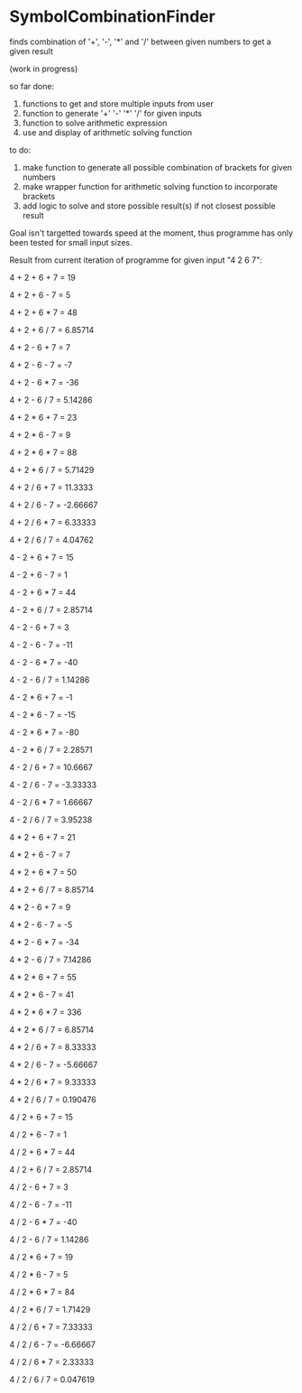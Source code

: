 # SymbolCombinationFinder
finds combination of '+', '-', '*' and '/' between given numbers to get a given result

(work in progress)

so far done:
  1. functions to get and store multiple inputs from user
  2. function to generate '+' '-' '*' '/' for given inputs
  3. function to solve arithmetic expression
  4. use and display of arithmetic solving function
  
  
to do:
  1. make function to generate all possible combination of brackets for given numbers
  2. make wrapper function for arithmetic solving function to incorporate brackets
  3. add logic to solve and store possible result(s) if not closest possible result
  
Goal isn't targetted towards speed at the moment, thus programme has only been tested for small input sizes.

Result from current iteration of programme for given input "4 2 6 7":

4 + 2 + 6 + 7 = 19

4 + 2 + 6 - 7 = 5

4 + 2 + 6 * 7 = 48

4 + 2 + 6 / 7 = 6.85714

4 + 2 - 6 + 7 = 7

4 + 2 - 6 - 7 = -7

4 + 2 - 6 * 7 = -36

4 + 2 - 6 / 7 = 5.14286

4 + 2 * 6 + 7 = 23

4 + 2 * 6 - 7 = 9

4 + 2 * 6 * 7 = 88

4 + 2 * 6 / 7 = 5.71429

4 + 2 / 6 + 7 = 11.3333

4 + 2 / 6 - 7 = -2.66667

4 + 2 / 6 * 7 = 6.33333

4 + 2 / 6 / 7 = 4.04762

4 - 2 + 6 + 7 = 15

4 - 2 + 6 - 7 = 1

4 - 2 + 6 * 7 = 44

4 - 2 + 6 / 7 = 2.85714

4 - 2 - 6 + 7 = 3

4 - 2 - 6 - 7 = -11

4 - 2 - 6 * 7 = -40

4 - 2 - 6 / 7 = 1.14286

4 - 2 * 6 + 7 = -1

4 - 2 * 6 - 7 = -15

4 - 2 * 6 * 7 = -80

4 - 2 * 6 / 7 = 2.28571

4 - 2 / 6 + 7 = 10.6667

4 - 2 / 6 - 7 = -3.33333

4 - 2 / 6 * 7 = 1.66667

4 - 2 / 6 / 7 = 3.95238

4 * 2 + 6 + 7 = 21

4 * 2 + 6 - 7 = 7

4 * 2 + 6 * 7 = 50

4 * 2 + 6 / 7 = 8.85714

4 * 2 - 6 + 7 = 9

4 * 2 - 6 - 7 = -5

4 * 2 - 6 * 7 = -34

4 * 2 - 6 / 7 = 7.14286

4 * 2 * 6 + 7 = 55

4 * 2 * 6 - 7 = 41

4 * 2 * 6 * 7 = 336

4 * 2 * 6 / 7 = 6.85714

4 * 2 / 6 + 7 = 8.33333

4 * 2 / 6 - 7 = -5.66667

4 * 2 / 6 * 7 = 9.33333

4 * 2 / 6 / 7 = 0.190476

4 / 2 + 6 + 7 = 15

4 / 2 + 6 - 7 = 1

4 / 2 + 6 * 7 = 44

4 / 2 + 6 / 7 = 2.85714

4 / 2 - 6 + 7 = 3

4 / 2 - 6 - 7 = -11

4 / 2 - 6 * 7 = -40

4 / 2 - 6 / 7 = 1.14286

4 / 2 * 6 + 7 = 19

4 / 2 * 6 - 7 = 5

4 / 2 * 6 * 7 = 84

4 / 2 * 6 / 7 = 1.71429

4 / 2 / 6 + 7 = 7.33333

4 / 2 / 6 - 7 = -6.66667

4 / 2 / 6 * 7 = 2.33333

4 / 2 / 6 / 7 = 0.047619
